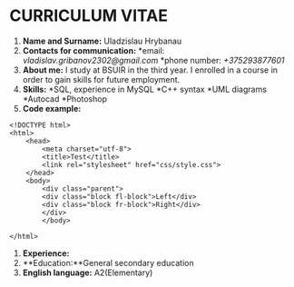 # CURRICULUM VITAE

1. **Name and Surname:** Uladzislau Hrybanau
1. **Contacts for communication:**
   *email: _vladislav.gribanov2302@gmail.com_
   *phone number: _+375293877601_
1. **About me:** I study at BSUIR in the third year. I enrolled in a course in order to gain skills for future employment.
1. **Skills:**
   *SQL, experience in MySQL
   *C++ syntax
   *UML diagrams
   *Autocad
   *Photoshop
1. **Code example:**

```
<!DOCTYPE html>
<html>
    <head>
        <meta charset="utf-8">
        <title>Test</title>
        <link rel="stylesheet" href="css/style.css">
    </head>
    <body>
        <div class="parent">
        <div class="block fl-block">Left</div>
        <div class="block fr-block">Right</div>
        </div>
        </body>

</html>
```

1. **Experience:**
1. **Education:**General secondary education
1. **English language:** A2(Elementary)
